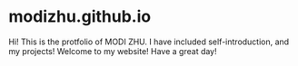 # modizhu.github.io
Hi!
This is the protfolio of MODI ZHU.
I have included self-introduction, and my projects!
Welcome to my website!
Have a great day!
